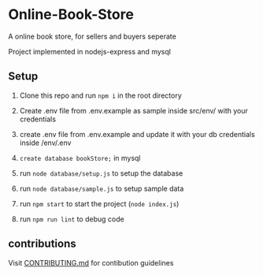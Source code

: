 # Online-Book-Store

A online book store, for sellers and buyers seperate

Project implemented in nodejs-express and mysql
## Setup

1. Clone this repo and run `npm i` in the root directory

2. Create .env file from .env.example as sample inside src/env/ with your credentials

3. create .env file from .env.example and update it with your db credentials inside /env/.env

4. `create database bookStore;` in mysql

5. run `node database/setup.js` to setup the database

6. run `node database/sample.js` to setup sample data

7. run `npm start` to start the project (`node index.js`)

8. run `npm run lint` to debug code

## contributions

Visit [CONTRIBUTING.md](./contibuting.md) for contibution guidelines